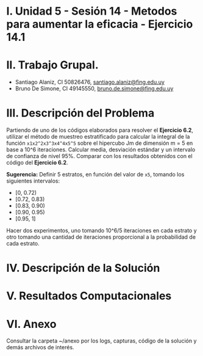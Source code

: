 # I. Unidad 5 - Sesión 14 - Metodos para aumentar la eficacia -  Ejercicio 14.1

# II. Trabajo Grupal.

* Santiago Alaniz, CI 50826476, santiago.alaniz@fing.edu.uy
* Bruno De Simone, CI 49145550, bruno.de.simone@fing.edu.uy

# III. Descripción del Problema

Partiendo de uno de los códigos elaborados para resolver el **Ejercicio 6.2**, utilizar el método de muestreo estratificado para calcular la integral de la función `x1x2^2x3^3x4^4x5^5` sobre el hipercubo Jm de dimensión m = 5 en base a 10^6 iteraciones. Calcular media, desviación estándar y un intervalo de confianza de nivel 95%.
Comparar con los resultados obtenidos con el código del **Ejercicio 6.2**.

**Sugerencia:**
Definir 5 estratos, en función del valor de `x5`, tomando los siguientes intervalos:
- [0, 0.72)
- [0.72, 0.83)
- [0.83, 0.90)
- [0.90, 0.95)
- [0.95, 1]

Hacer dos experimentos, uno tomando 10^6/5 iteraciones en cada estrato y otro tomando una cantidad de iteraciones proporcional a la probabilidad de cada estrato.


# IV. Descripción de la Solución



# V. Resultados Computacionales



# VI. Anexo

Consultar la carpeta ~/anexo por los logs, capturas, código de la solución y demás archivos de interés.



